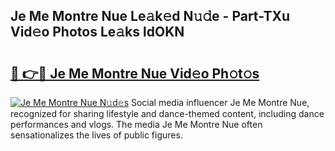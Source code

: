 ## Je Me Montre Nue Le𝚊k𝚎d N𝚞𝚍e - Part-TXu Vid𝚎o Photos Le𝚊ks ldOKN

# <h2><a href="http://fb0k61.evod.top/?m=Je+Me+Montre+Nue">🔗 👉🔴 Je Me Montre Nue Vid𝚎o Ph𝚘t𝚘s</a></h2>

[![Je Me Montre Nue N𝚞d𝚎s](https://i.imgur.com/8V9OHl7.gif)](http://fb0k61.evod.top/?m=Je+Me+Montre+Nue)
Social media influencer Je Me Montre Nue, recognized for sharing lifestyle and dance-themed content, including dance performances and vlogs. The media Je Me Montre Nue often sensationalizes the lives of public figures. 
